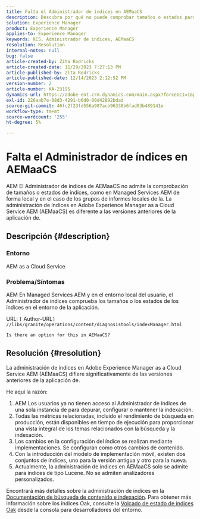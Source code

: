 ```yaml
---
title: Falta el Administrador de índices en AEMaaCS
description: Descubra por qué no puede comprobar tamaños o estados para índices mediante el Administrador de índices en AEMaaCS.
solution: Experience Manager
product: Experience Manager
applies-to: Experience Manager
keywords: KCS, Administrador de índices, AEMaaCS
resolution: Resolution
internal-notes: null
bug: false
article-created-by: Zita Rodricks
article-created-date: 11/29/2023 7:27:13 PM
article-published-by: Zita Rodricks
article-published-date: 12/14/2023 2:12:52 PM
version-number: 2
article-number: KA-23195
dynamics-url: https://adobe-ent.crm.dynamics.com/main.aspx?forceUCI=1&pagetype=entityrecord&etn=knowledgearticle&id=ada44648-ed8e-ee11-8179-6045bd006793
exl-id: 226aab7e-08d3-4291-b6d0-00d42892bdad
source-git-commit: 46fc2f23fd556a987acb96338b6fad03b489141e
workflow-type: tm+mt
source-wordcount: '255'
ht-degree: 5%

---
```


# Falta el Administrador de índices en AEMaaCS


AEM El Administrador de índices de AEMaaCS no admite la comprobación de tamaños o estados de índices, como en Managed Services AEM de forma local y en el caso de los grupos de informes locales de la. La administración de índices en Adobe Experience Manager as a Cloud Service AEM (AEMaaCS) es diferente a las versiones anteriores de la aplicación de.

## Descripción {#description}


### Entorno

AEM as a Cloud Service

### Problema/Síntomas

AEM En Managed Services AEM y en el entorno local del usuario, el Administrador de índices comprueba los tamaños o los estados de los índices en el entorno de la aplicación.

URL: `[` Author-URL`]` `//libs/granite/operations/content/diagnosistools/indexManager.html`

`Is there an option for this in AEMaaCS?`




## Resolución {#resolution}


La administración de índices en Adobe Experience Manager as a Cloud Service AEM (AEMaaCS) difiere significativamente de las versiones anteriores de la aplicación de.

He aquí la razón:

1. AEM Los usuarios ya no tienen acceso al Administrador de índices de una sola instancia de para depurar, configurar o mantener la indexación.
2. Todas las métricas relacionadas, incluido el rendimiento de búsqueda en producción, están disponibles en tiempo de ejecución para proporcionar una vista integral de los temas relacionados con la búsqueda y la indexación.
3. Los cambios en la configuración del índice se realizan mediante implementaciones. Se configuran como otros cambios de contenido.
4. Con la introducción del modelo de implementación móvil, existen dos conjuntos de índices, uno para la versión antigua y otro para la nueva.
5. Actualmente, la administración de índices en AEMaaCS solo se admite para índices de tipo Lucene. No se admiten analizadores personalizados.


Encontrará más detalles sobre la administración de índices en la [Documentación de búsqueda de contenido e indexación](https://experienceleague.adobe.com/docs/experience-manager-cloud-service/content/operations/indexing.html?lang=es). Para obtener más información sobre los índices Oak, consulte la [Volcado de estado de índices Oak](https://experienceleague.adobe.com/docs/experience-manager-learn/cloud-service/debugging/debugging-aem-as-a-cloud-service/developer-console.html?lang=en#oak-indexes) desde la consola para desarrolladores del entorno.
